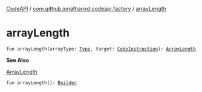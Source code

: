 [CodeAPI](../index.md) / [com.github.jonathanxd.codeapi.factory](index.md) / [arrayLength](.)

# arrayLength

`fun arrayLength(arrayType: `[`Type`](http://docs.oracle.com/javase/6/docs/api/java/lang/reflect/Type.html)`, target: `[`CodeInstruction`](../com.github.jonathanxd.codeapi/-code-instruction.md)`): `[`ArrayLength`](../com.github.jonathanxd.codeapi.base/-array-length/index.md)

**See Also**

[ArrayLength](../com.github.jonathanxd.codeapi.base/-array-length/index.md)

`fun arrayLength(): `[`Builder`](../com.github.jonathanxd.codeapi.base/-array-length/-builder/index.md)